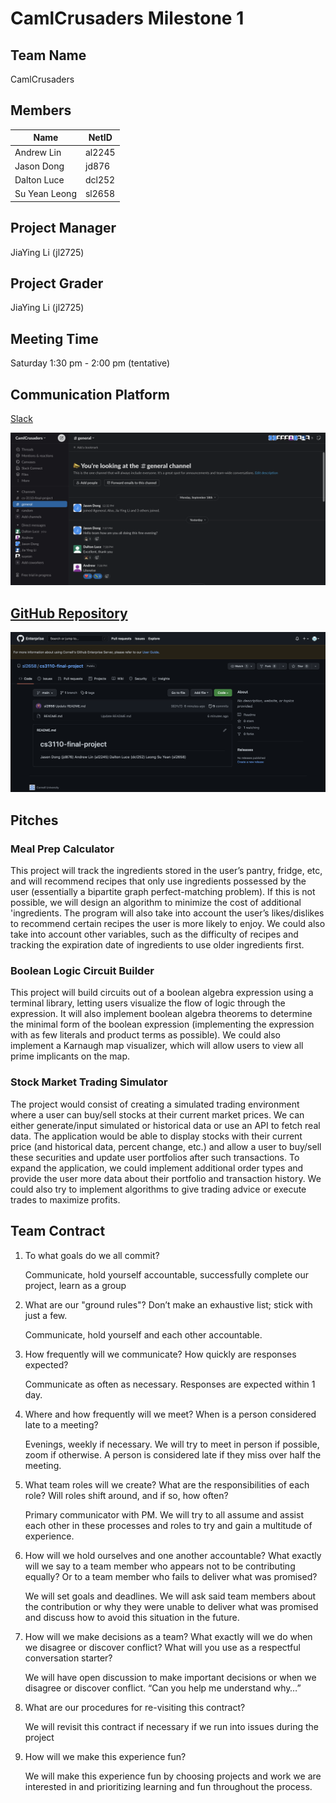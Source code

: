 # CamlCrusaders Milestone 1

## Team Name

CamlCrusaders

## Members

| Name          | NetID  |
| ------------- | ------ |
| Andrew Lin    | al2245 |
| Jason Dong    | jd876  |
| Dalton Luce   | dcl252 |
| Su Yean Leong | sl2658 |

## Project Manager

JiaYing Li (jl2725)

## Project Grader

JiaYing Li (jl2725)

## Meeting Time

Saturday 1:30 pm - 2:00 pm (tentative)

## Communication Platform

[Slack](https://camlcrusaders.slack.com/archives/C05SMF2SM38)

![Image of Slack Communication Channel](assets/slack.png)

## [GitHub Repository](https://github.coecis.cornell.edu/sl2658/cs3110-final-project)

![Image of GitHub Repository](assets/github.png)

## Pitches

### Meal Prep Calculator

This project will track the ingredients stored in the user’s pantry, fridge,
etc, and will recommend recipes that only use ingredients possessed by the user
(essentially a bipartite graph perfect-matching problem).  If this is not
possible, we will design an algorithm to minimize the cost of additional
'ingredients. The program will also take into account the user’s likes/dislikes
to recommend certain recipes the user is more likely to enjoy. We could also
take into account other variables, such as the difficulty of recipes and
tracking the expiration date of ingredients to use older ingredients first.

### Boolean Logic Circuit Builder

This project will build circuits out of a boolean algebra expression using a
terminal library, letting users visualize the flow of logic through the
expression. It will also implement boolean algebra theorems to determine the
minimal form of the boolean expression (implementing the expression with as few
literals and product terms as possible). We could also implement a Karnaugh map
visualizer, which will allow users to view all prime implicants on the map.

### Stock Market Trading Simulator

The project would consist of creating a simulated trading environment where a
user can buy/sell stocks at their current market prices. We can either
generate/input simulated or historical data or use an API to fetch real data.
The application would be able to display stocks with their current price (and
historical data, percent change, etc.) and allow a user to buy/sell these
securities and update user portfolios after such transactions. To expand the
application, we could implement additional order types and provide the user more
data about their portfolio and transaction history. We could also try to
implement algorithms to give trading advice or execute trades to maximize
profits.

## Team Contract

1. To what goals do we all commit?

    Communicate, hold yourself accountable, successfully complete our project,
    learn as a group

2. What are our "ground rules"? Don’t make an exhaustive list; stick with just a
   few.

    Communicate, hold yourself and each other accountable.

3. How frequently will we communicate? How quickly are responses expected?

    Communicate as often as necessary. Responses are expected within 1 day.

4. Where and how frequently will we meet? When is a person considered late to a
   meeting?

    Evenings, weekly if necessary. We will try to meet in person if possible,
    zoom if otherwise. A person is considered late if they miss over half the
    meeting.

5. What team roles will we create? What are the responsibilities of each role?
   Will roles shift around, and if so, how often?

    Primary communicator with PM. We will try to all assume and assist each
    other in these processes and roles to try and gain a multitude of
    experience.

6. How will we hold ourselves and one another accountable? What exactly will we
   say to a team member who appears not to be contributing equally? Or to a
   team member who fails to deliver what was promised?

    We will set goals and deadlines. We will ask said team members about the
    contribution or why they were unable to deliver what was promised and
    discuss how to avoid this situation in the future.

7. How will we make decisions as a team? What exactly will we do when we
   disagree or discover conflict? What will you use as a respectful
   conversation starter?

    We will have open discussion to make important decisions or when we disagree
    or discover conflict. “Can you help me understand why…”

8. What are our procedures for re-visiting this contract?

    We will revisit this contract if necessary if we run into issues during the
    project

9. How will we make this experience fun?

    We will make this experience fun by choosing projects and work we are
    interested in and prioritizing learning and fun throughout the process.
